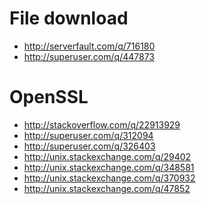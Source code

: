 File download
=================================
- http://serverfault.com/q/716180
- http://superuser.com/q/447873

OpenSSL
=====================================
- http://stackoverflow.com/q/22913929
- http://superuser.com/q/312094
- http://superuser.com/q/326403
- http://unix.stackexchange.com/q/29402
- http://unix.stackexchange.com/q/348581
- http://unix.stackexchange.com/q/370932
- http://unix.stackexchange.com/q/47852
